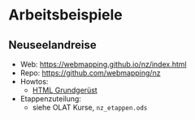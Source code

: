 # Arbeitsbeispiele

## Neuseelandreise

* Web: <https://webmapping.github.io/nz/index.html>
* Repo: <https://github.com/webmapping/nz>
* Howtos:
    * [HTML Grundgerüst](https://webmapping.github.io/nz/howto_html)
* Etappenzuteilung:
    * siehe OLAT Kurse, `nz_etappen.ods`
